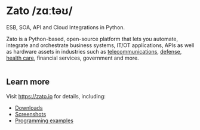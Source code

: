 <p align="center">
  <a href="https://zato.io?gh1"><img alt="" src="https://zato.io/static/img/platform2.webp" /></a>
</p>

# Zato /zɑːtəʊ/

ESB, SOA, API and Cloud Integrations in Python.

Zato is a Python-based, open-source platform that lets you automate, integrate and orchestrate business systems,
IT/OT applications, APIs as well as hardware assets in industries such as
[telecommunications](https://zato.io/en/industry/telecom/index.html),
[defense](https://zato.io/en/industry/defense/index.html),
[health care](https://zato.io/en/industry/healthcare/index.html),
financial services,
government
and more.

<p align="center">
  <a href="https://zato.io?gh2"><img alt="" src="https://zato.io/static/img/intro/banner.webp?gh" /></a>
</p>

## Learn more

Visit https://zato.io for details, including:

* [Downloads](https://zato.io/en/docs/3.2/admin/guide/install/index.html?gh)
* [Screenshots](https://zato.io/en/docs/3.2/intro/screenshots.html?gh)
* [Programming examples](https://zato.io/en/docs/3.2/dev/index.html?gh)
